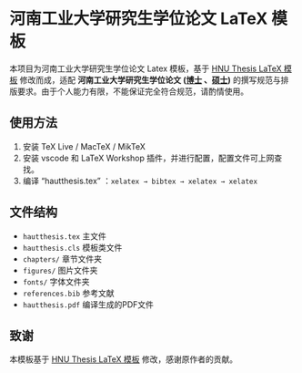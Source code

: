 # 河南工业大学研究生学位论文 LaTeX 模板

本项目为河南工业大学研究生学位论文 Latex 模板，基于 [HNU Thesis LaTeX 模板](https://github.com/hnuthesis/hnuthesis) 修改而成，适配 **河南工业大学研究生学位论文 ([博士](https://gradstu.haut.edu.cn/info/1114/3428.htm) 、[硕士](https://gradstu.haut.edu.cn/info/1112/3427.htm))** 的撰写规范与排版要求。由于个人能力有限，不能保证完全符合规范，请酌情使用。

## 使用方法
1. 安装 TeX Live / MacTeX / MikTeX
2. 安装 vscode 和 LaTeX Workshop 插件，并进行配置，配置文件可上网查找。
3. 编译 “hautthesis.tex” ：`xelatex → bibtex → xelatex → xelatex`

## 文件结构
- `hautthesis.tex` 主文件
- `hautthesis.cls` 模板类文件
- `chapters/` 章节文件夹
- `figures/` 图片文件夹
- `fonts/` 字体文件夹
- `references.bib` 参考文献
- `hautthesis.pdf` 编译生成的PDF文件

## 致谢
本模板基于 [HNU Thesis LaTeX 模板](https://github.com/hnuthesis/hnuthesis) 修改，感谢原作者的贡献。